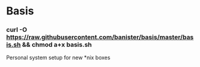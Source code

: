 # Basis

### curl -O https://raw.githubusercontent.com/banister/basis/master/basis.sh && chmod a+x basis.sh

Personal system setup for new *nix boxes
